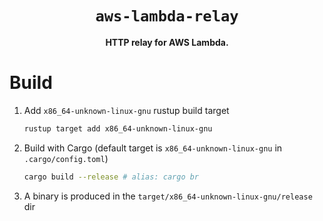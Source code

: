 <div align="center">
  <h1><code>aws-lambda-relay</code></h1>
  <p><strong>HTTP relay for AWS Lambda.</strong></p>
</div>

# Build

  1. Add `x86_64-unknown-linux-gnu` rustup build target

      ```sh
      rustup target add x86_64-unknown-linux-gnu
      ```

  2. Build with Cargo (default target is `x86_64-unknown-linux-gnu` in `.cargo/config.toml`)

      ```sh
      cargo build --release # alias: cargo br
      ```

  3. A binary is produced in the `target/x86_64-unknown-linux-gnu/release` dir
